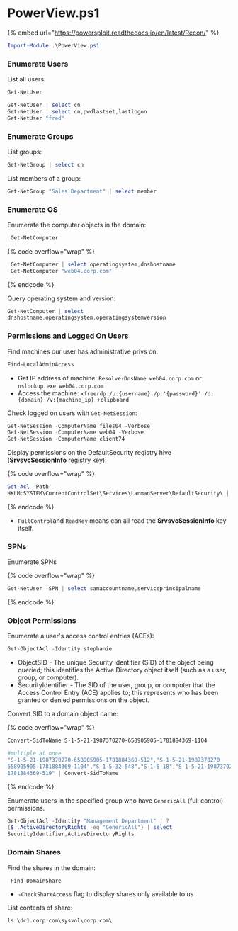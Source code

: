 # PowerView.ps1

{% embed url="https://powersploit.readthedocs.io/en/latest/Recon/" %}

```powershell
Import-Module .\PowerView.ps1
```

### Enumerate Users

List all users:

```powershell
Get-NetUser
```

```powershell
Get-NetUser | select cn
Get-NetUser | select cn,pwdlastset,lastlogon
Get-NetUser "fred"
```

### Enumerate Groups

List groups:

```powershell
Get-NetGroup | select cn
```

List members of a group:

```powershell
Get-NetGroup "Sales Department" | select member
```

### Enumerate OS

Enumerate the computer objects in the&#x20;domain:

```powershell
 Get-NetComputer 
```

{% code overflow="wrap" %}
```powershell
 Get-NetComputer | select operatingsystem,dnshostname
 Get-NetComputer "web04.corp.com"
```
{% endcode %}

Query operating system and version:

```powershell
Get-NetComputer | select 
dnshostname,operatingsystem,operatingsystemversion
```

### Permissions and Logged On Users

Find machines our user has administrative privs on:

```powershell
Find-LocalAdminAccess
```

* Get IP address of machine: `Resolve-DnsName web04.corp.com` or `nslookup.exe web04.corp.com`&#x20;
* Access the machine: `xfreerdp /u:{username} /p:'{password}' /d:{domain} /v:{machine_ip} +clipboard`

Check logged on users with `Get-NetSession`:

```powershell
Get-NetSession -ComputerName files04 -Verbose
Get-NetSession -ComputerName web04 -Verbose
Get-NetSession -ComputerName client74
```

Display permissions on the DefaultSecurity registry hive (**SrvsvcSessionInfo** registry key):

{% code overflow="wrap" %}
```powershell
Get-Acl -Path 
HKLM:SYSTEM\CurrentControlSet\Services\LanmanServer\DefaultSecurity\ | fl 
```
{% endcode %}

* `FullControl`and `ReadKey` means can all read the **SrvsvcSessionInfo** key itself.

### SPNs

Enumerate SPNs

{% code overflow="wrap" %}
```powershell
Get-NetUser -SPN | select samaccountname,serviceprincipalname
```
{% endcode %}

### Object Permissions

Enumerate a user's access control entries (ACEs):

```powershell
Get-ObjectAcl -Identity stephanie
```

* ObjectSID - The unique Security Identifier (SID) of the object being queried; this identifies the Active Directory object itself (such as a user, group, or computer).
* SecurityIdentifier - The SID of the user, group, or computer that the Access Control Entry (ACE) applies to; this represents who has been granted or denied permissions on the object.

Convert SID to a domain object name:

{% code overflow="wrap" %}
```powershell
Convert-SidToName S-1-5-21-1987370270-658905905-1781884369-1104

#multiple at once
"S-1-5-21-1987370270-658905905-1781884369-512","S-1-5-21-1987370270
658905905-1781884369-1104","S-1-5-32-548","S-1-5-18","S-1-5-21-1987370270-658905905
1781884369-519" | Convert-SidToName 
```
{% endcode %}

Enumerate users in the specified group who have `GenericAll` (full control) permissions.

```powershell
Get-ObjectAcl -Identity "Management Department" | ? 
{$_.ActiveDirectoryRights -eq "GenericAll"} | select 
SecurityIdentifier,ActiveDirectoryRights
```

### Domain Shares

Find the shares in the domain:

```powershell
 Find-DomainShare
```

* `-CheckShareAccess` flag to display shares only available to us

List contents of share:

```
ls \dc1.corp.com\sysvol\corp.com\
```



